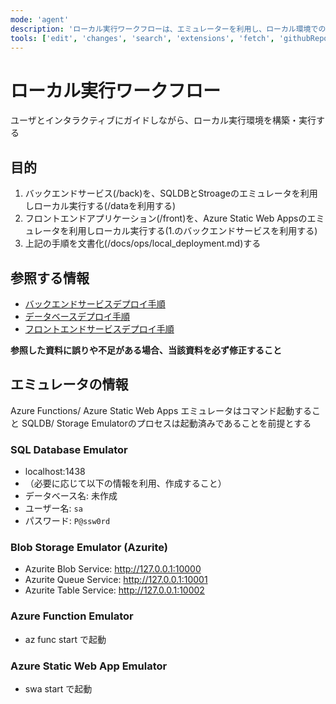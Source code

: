 ```yaml
---
mode: 'agent'
description: 'ローカル実行ワークフローは、エミュレーターを利用し、ローカル環境での動作確認を行います。'
tools: ['edit', 'changes', 'search', 'extensions', 'fetch', 'githubRepo', 'openSimpleBrowser', 'problems', 'runTasks', 'search', 'think', 'todos', 'runCommands',  'testFailure', 'usages', 'vscodeAPI', 'microsoft-docs/*', 'Azure MCP/*']
---
```

# ローカル実行ワークフロー

ユーザとインタラクティブにガイドしながら、ローカル実行環境を構築・実行する

## 目的
 1. バックエンドサービス(/back)を、SQLDBとStroageのエミュレータを利用しローカル実行する(/dataを利用する)
 2. フロントエンドアプリケーション(/front)を、Azure Static Web Appsのエミュレータを利用しローカル実行する(1.のバックエンドサービスを利用する)
 3. 上記の手順を文書化(/docs/ops/local_deployment.md)する

## 参照する情報
 - [バックエンドサービスデプロイ手順](../../back/deployment.md)
 - [データベースデプロイ手順](../../data/deployment.md)
 - [フロントエンドサービスデプロイ手順](../../front/deployment.md)

**参照した資料に誤りや不足がある場合、当該資料を必ず修正すること**

## エミュレータの情報
Azure Functions/ Azure Static Web Apps エミュレータはコマンド起動すること
SQLDB/ Storage Emulatorのプロセスは起動済みであることを前提とする

### SQL Database Emulator
 - localhost:1438
  - （必要に応じて以下の情報を利用、作成すること）
  - データベース名: 未作成
  - ユーザー名: `sa`
  - パスワード: `P@ssw0rd`

### Blob Storage Emulator (Azurite)
 - Azurite Blob Service: http://127.0.0.1:10000
 - Azurite Queue Service: http://127.0.0.1:10001
 - Azurite Table Service: http://127.0.0.1:10002

### Azure Function Emulator
 - az func start で起動

### Azure Static Web App Emulator
 - swa start で起動